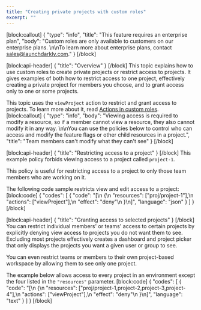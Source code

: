 ```yaml
---
title: "Creating private projects with custom roles"
excerpt: ""
---
```

[block:callout]
{
  "type": "info",
  "title": "This feature requires an enterprise plan",
  "body": "Custom roles are only available to customers on our enterprise plans. \n\nTo learn more about enterprise plans, contact [sales@launchdarkly.com](mailto:sales@launchdarkly.com?Subject=Custom%20roles)."
}
[/block]

[block:api-header]
{
  "title": "Overview"
}
[/block]
This topic explains how to use custom roles to create private projects or restrict access to projects. It gives examples of both how to restrict access to one project, effectively creating a private project for members you choose, and to grant access only to one or some projects.

This topic uses the `viewProject` action to restrict and grant access to projects. To learn more about it, read [Actions in custom roles](doc:actions-in-custom-roles).
[block:callout]
{
  "type": "info",
  "body": "Viewing access is required to modify a resource, so if a member cannot view a resource, they also cannot modify it in any way. \n\nYou can use the policies below to control who can access and modify the feature flags or other child resources in a project.",
  "title": "Team members can't modify what they can't see"
}
[/block]

[block:api-header]
{
  "title": "Restricting access to a project"
}
[/block]
This example policy forbids viewing access to a project called `project-1`. 

This policy is useful for restricting access to a project to only those team members who are working on it.

The following code sample restricts view and edit access to a project:
[block:code]
{
  "codes": [
    {
      "code": "[\n  {\n    \"resources\": [\"proj/project-1\"],\n    \"actions\": [\"viewProject\"],\n    \"effect\": \"deny\"\n  }\n]",
      "language": "json"
    }
  ]
}
[/block]

[block:api-header]
{
  "title": "Granting access to selected projects"
}
[/block]
You can restrict individual members' or teams' access to certain projects by explicitly denying view access to projects you do not want them to see. Excluding most projects effectively creates a dashboard and project picker that only displays the projects you want a given user or group to see. 

You can even restrict teams or members to their own project-based workspace by allowing them to see only one project. 

The example below allows access to every project in an environment except the four listed in the `"resources"` parameter. 
[block:code]
{
  "codes": [
    {
      "code": "[\n  {\n    \"resources\": [\"proj/project-1,project-2,project-3,project-4\"],\n    \"actions\": [\"viewProject\"],\n    \"effect\": \"deny\"\n  }\n]",
      "language": "text"
    }
  ]
}
[/block]
